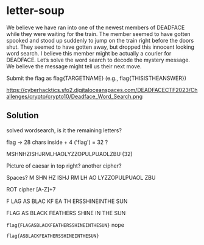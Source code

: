 # letter-soup

We believe we have ran into one of the newest members of DEADFACE while they were waiting for the train. 
The member seemed to have gotten spooked and stood up suddenly to jump on the train right before the doors shut. 
They seemed to have gotten away, but dropped this innocent looking word search. I believe this member might be actually a courier for DEADFACE. 
Let’s solve the word search to decode the mystery message. 
We believe the message might tell us their next move.

Submit the flag as flag{TARGETNAME} (e.g., flag{THISISTHEANSWER})

https://cyberhacktics.sfo2.digitaloceanspaces.com/DEADFACECTF2023/Challenges/crypto/crypto10/Deadface_Word_Search.png

## Solution

solved wordsearch, is it the remaining letters?

flag -> 28 chars inside + 4 ('flag') = 32 ?

MSHNHZISHJRMLHAOLYZZOPULPUAOLZBU (32)

Picture of caesar in top right? another cipher?

Spaces?
M SHN HZ ISHJ RM LH AO LYZZOPULPUAOL ZBU

ROT cipher [A-Z]+7

F LAG AS BLAC KF EA TH ERSSHINEINTHE SUN

FLAG AS BLACK FEATHERS SHINE IN THE SUN

`flag{FLAGASBLACKFEATHERSSHINEINTHESUN}` nope

`flag{ASBLACKFEATHERSSHINEINTHESUN}`


